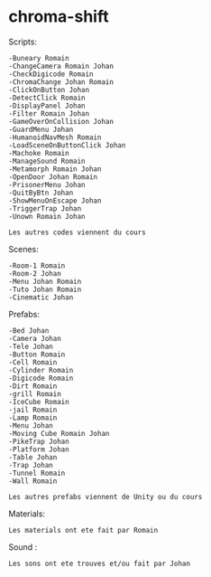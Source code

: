 # chroma-shift

Scripts:

	-Buneary Romain
	-ChangeCamera Romain Johan
	-CheckDigicode Romain
	-ChromaChange Johan Romain
	-ClickOnButton Johan
	-DetectClick Romain
	-DisplayPanel Johan
	-Filter Romain Johan
	-GameOverOnCollision Johan
	-GuardMenu Johan
	-HumanoidNavMesh Romain
	-LoadSceneOnButtonClick Johan
	-Machoke Romain
	-ManageSound Romain
	-Metamorph Romain Johan
	-OpenDoor Johan Romain
	-PrisonerMenu Johan
	-QuitByBtn Johan
	-ShowMenuOnEscape Johan
	-TriggerTrap Johan
	-Unown Romain Johan

	Les autres codes viennent du cours

Scenes:

	-Room-1 Romain
	-Room-2 Johan
	-Menu Johan Romain
	-Tuto Johan Romain
	-Cinematic Johan

Prefabs:

	-Bed Johan
	-Camera Johan
	-Tele Johan
	-Button Romain
	-Cell Romain
	-Cylinder Romain
	-Digicode Romain
	-Dirt Romain
	-grill Romain
	-IceCube Romain
	-jail Romain
	-Lamp Romain
	-Menu Johan
	-Moving Cube Romain Johan
	-PikeTrap Johan
	-Platform Johan
	-Table Johan
	-Trap Johan
	-Tunnel Romain
	-Wall Romain

	Les autres prefabs viennent de Unity ou du cours

Materials:

	Les materials ont ete fait par Romain

Sound :

	Les sons ont ete trouves et/ou fait par Johan
